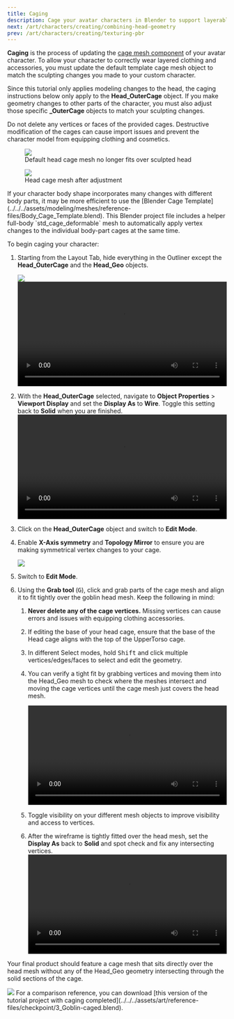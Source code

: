 ```yaml
---
title: Caging
description: Cage your avatar characters in Blender to support layerable accessories and clothing.
next: /art/characters/creating/combining-head-geometry
prev: /art/characters/creating/texturing-pbr
---
```


**Caging** is the process of updating the [cage mesh component](../../../art/characters/index.md#cage-meshes) of your avatar character. To allow your character to correctly wear layered clothing and accessories, you must update the default template cage mesh object to match the sculpting changes you made to your custom character.

Since this tutorial only applies modeling changes to the head, the caging instructions below only apply to the **Head_OuterCage** object. If you make geometry changes to other parts of the character, you must also adjust those specific **\_OuterCage** objects to match your sculpting changes.

<Alert severity ='error'>
Do not delete any vertices or faces of the provided cages. Destructive modification of the cages can cause import issues and prevent the character model from equipping clothing and cosmetics.
</Alert>

<GridContainer numColumns="2">
  <figure><img src="../../../assets/art/avatar/basic-creation/Pre-Caging.png" />  <figcaption>Default head cage mesh no longer fits over sculpted head</figcaption></figure>

  <figure><img src="../../../assets/art/avatar/basic-creation/Post-Caging.png" /><figcaption>Head cage mesh after adjustment</figcaption></figure>
</GridContainer>

<Alert severity = 'info'>
If your character body shape incorporates many changes with different body parts, it may be more efficient to use the [Blender Cage Template](../../../assets/modeling/meshes/reference-files/Body_Cage_Template.blend). This Blender project file includes a helper full-body `std_cage_deformable` mesh to automatically apply vertex changes to the individual body-part cages at the same time.
</Alert>

To begin caging your character:

1. Starting from the Layout Tab, hide everything in the Outliner except the **Head_OuterCage** and the **Head_Geo** objects.

   <img src="../../../assets/art/avatar/basic-creation/Caging-Outer-Cage-Objects.png" />
   <video controls src="../../../assets/art/avatar/basic-creation/Caging_01.mp4" width="100%"></video>

2. With the **Head_OuterCage** selected, navigate to **Object Properties** > **Viewport Display** and set the **Display As** to **Wire**. Toggle this setting back to **Solid** when you are finished.
   <video controls src="../../../assets/art/avatar/basic-creation/Caging_02.mp4" width="100%"></video>
3. Click on the **Head_OuterCage** object and switch to **Edit Mode**.
4. Enable **X-Axis symmetry** and **Topology Mirror** to ensure you are making symmetrical vertex changes to your cage.

   <img src="../../../assets/art/avatar/basic-creation/Caging-Symmetry-Settings.png" />

5. Switch to **Edit Mode**.
6. Using the **Grab tool** (<kbd>G</kbd>), click and grab parts of the cage mesh and align it to fit tightly over the goblin head mesh. Keep the following in mind:

   1. **Never delete any of the cage vertices.** Missing vertices can cause errors and issues with equipping clothing accessories.
   2. If editing the base of your head cage, ensure that the base of the Head cage aligns with the top of the UpperTorso cage.
   3. In different Select modes, hold <kbd>Shift</kbd> and click multiple vertices/edges/faces to select and edit the geometry.
   4. You can verify a tight fit by grabbing vertices and moving them into the Head_Geo mesh to check where the meshes intersect and moving the cage vertices until the cage mesh just covers the head mesh.

      <video controls src="../../../assets/art/avatar/basic-creation/Caging_03.mp4" width="100%"></video>

   5. Toggle visibility on your different mesh objects to improve visibility and access to vertices.
   6. After the wireframe is tightly fitted over the head mesh, set the **Display As** back to **Solid** and spot check and fix any intersecting vertices.
      <video controls src="../../../assets/art/avatar/basic-creation/Caging_04.mp4" width="100%"></video>

Your final product should feature a cage mesh that sits directly over the head mesh without any of the Head_Geo geometry intersecting through the solid sections of the cage.

<img src="../../../assets/art/avatar/basic-creation/Post-Caging.png" />

<Alert severity = 'success'>
For a comparison reference, you can download [this version of the tutorial project with caging completed](../../../assets/art/reference-files/checkpoint/3_Goblin-caged.blend).
</Alert>
